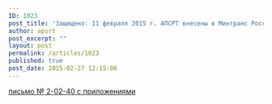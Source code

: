 ```yaml
---
ID: 1023
post_title: 'Защищено: 11 февраля 2015 г. АПСРТ внесены в Минтранс России предложения (письмо № 2-02-40 с приложениями) в Перечень первоочередных мероприятий Правительства РФ по обеспечению устойчивого развития экономики и социальной стабильности (в раздел II «Поддержка отраслей экономики»)'
author: apsrt
post_excerpt: ""
layout: post
permalink: /articles/1023
published: true
post_date: 2015-02-27 12:15:06
---
```

[письмо № 2-02-40 с приложениями][1]

 [1]: http://www.apsrt.ru/wp-content/uploads/2015/02/письмо-№-2-02-40-с-приложениями.docx